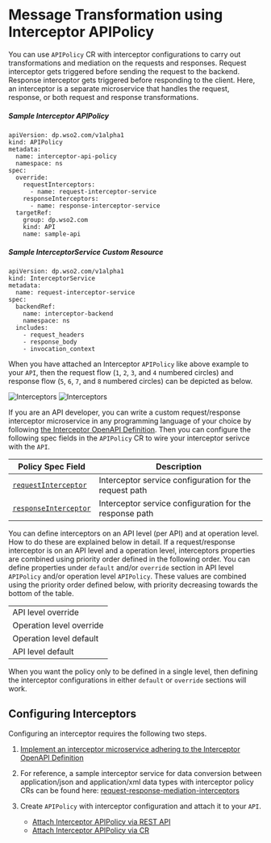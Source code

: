 # Message Transformation using Interceptor APIPolicy

You can use `APIPolicy` CR with interceptor configurations to carry out transformations and mediation on the requests and responses. Request interceptor gets triggered before sending the request to the backend. Response interceptor gets triggered before responding to the client. Here, an interceptor is a separate microservice that handles the request, response, or both request and response transformations.

##### Sample Interceptor APIPolicy
```
apiVersion: dp.wso2.com/v1alpha1
kind: APIPolicy
metadata:
  name: interceptor-api-policy
  namespace: ns
spec:
  override:
    requestInterceptors:
      - name: request-interceptor-service
    responseInterceptors:
      - name: response-interceptor-service
  targetRef:
    group: dp.wso2.com
    kind: API
    name: sample-api
```

##### Sample InterceptorService Custom Resource
```
apiVersion: dp.wso2.com/v1alpha1
kind: InterceptorService
metadata:
  name: request-interceptor-service
spec:
  backendRef:
    name: interceptor-backend
    namespace: ns
  includes:
    - request_headers
    - response_body
    - invocation_context
```

When you have attached an Interceptor `APIPolicy` like above example to your `API`, then the request flow (`1`, `2`, `3`, and `4` numbered circles) and response flow (`5`, `6`, `7`, and `8` numbered circles) can be depicted as below.

![Interceptors]({{base_path}}/en/latest/assets/img/api-management/api-policies/interceptors/interceptors-light.png#only-light)
![Interceptors]({{base_path}}/en/latest/assets/img/api-management/api-policies/interceptors/interceptors-dark.png#only-dark)

If you are an API developer, you can write a custom request/response interceptor microservice in any programming language of your choice by following [the Interceptor OpenAPI Definition](https://github.com/wso2/apk/blob/main/developer/resources/interceptor-service-open-api-v1.yaml). Then you can configure the following spec fields in the `APIPolicy` CR to wire your interceptor serivce with the `API`.

<table>
<thead>
  <tr>
    <th>Policy Spec Field</th>
    <th>Description</th>
  </tr>
</thead>
<tbody>
  <tr>
    <td style="white-space: nowrap;"><a href="#requestInterceptor"><code>requestInterceptor</code></a></td>
    <td>Interceptor service configuration for the request path</td>
  </tr>
  <tr>
    <td style="white-space: nowrap;"><a href="#responseInterceptor"><code>responseInterceptor</code></a></td>
    <td>Interceptor service configuration for the response path</td>
  </tr>
</tbody>
</table>


You can define interceptors on an API level (per API) and at operation level. How to do these are explained below in detail. If a request/response interceptor is on an API level and a operation level, interceptors properties are combined using priority order defined in the following order. You can define properties under `default` and/or `override` section in API level `APIPolicy` and/or operation level `APIPolicy`. These values are combined using the priority order defined below, with priority decreasing towards the bottom of the table.

<table>
<tbody>
  <tr>
    <td>API level override</td>
  </tr>
  <tr>
    <td>Operation level override</td>
  </tr>
  <tr>
    <td>Operation level default</td>
  </tr>
  <tr>
    <td>API level default</td>
  </tr>
</tbody>
</table>

When you want the policy only to be defined in a single level, then defining the interceptor configurations in either `default` or `override` sections will work.

## Configuring Interceptors

Configuring an interceptor requires the following two steps.

1. [Implement an interceptor microservice adhering to the Interceptor OpenAPI Definition](https://apim.docs.wso2.com/en/latest/deploy-and-publish/deploy-on-gateway/choreo-connect/message-transformation/interceptor-microservice/interceptor-microservice/)

2. For reference, a sample interceptor service for data conversion between application/json and application/xml data types with interceptor policy CRs can be found here: [request-response-mediation-interceptors](https://github.com/wso2/apk/tree/main/samples/request-response-mediation-interceptors)

3. Create `APIPolicy` with interceptor configuration and attach it to your `API`.
    
    - [Attach Interceptor APIPolicy via REST API](../interceptors-via-rest-api)
    - [Attach Interceptor APIPolicy via CR](../interceptors-via-crs)
